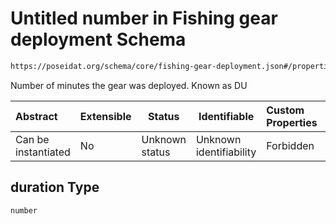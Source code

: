 # Untitled number in Fishing gear deployment Schema

```txt
https://poseidat.org/schema/core/fishing-gear-deployment.json#/properties/duration
```

Number of minutes the gear was deployed. Known as DU


| Abstract            | Extensible | Status         | Identifiable            | Custom Properties | Additional Properties | Access Restrictions | Defined In                                                                                         |
| :------------------ | ---------- | -------------- | ----------------------- | :---------------- | --------------------- | ------------------- | -------------------------------------------------------------------------------------------------- |
| Can be instantiated | No         | Unknown status | Unknown identifiability | Forbidden         | Allowed               | none                | [fishing-gear-deployment.json\*](schemas/core/fishing-gear-deployment.json "open original schema") |

## duration Type

`number`
